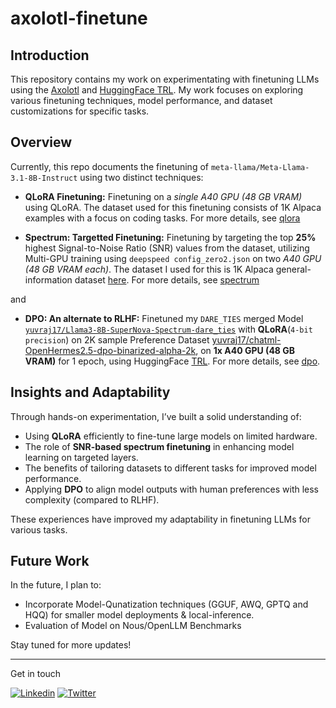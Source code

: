 ﻿# axolotl-finetune

## Introduction

This repository contains my work on experimentating with finetuning LLMs using the [Axolotl](https://github.com/axolotl-ai-cloud/axolotl) and [HuggingFace TRL]((https://huggingface.co/docs/trl/index)). My work focuses on exploring various finetuning techniques, model performance, and dataset customizations for specific tasks. 

## Overview

Currently, this repo documents the finetuning of `meta-llama/Meta-Llama-3.1-8B-Instruct` using two distinct techniques:

- **QLoRA Finetuning:**
  Finetuning on a _single A40 GPU (48 GB VRAM)_ using QLoRA. The dataset used for this finetuning consists of 1K Alpaca examples with a focus on coding tasks. For more details, see [qlora](https://github.com/yuvrajsagar17/axolotl-finetune/tree/main/qlora#meta-llama-31-8b-instruct-qlora-finetune-using-axolotl)

- **Spectrum: Targetted Finetuning:**
  Finetuning by targeting the top **25%** highest Signal-to-Noise Ratio (SNR) values from the dataset, utilizing Multi-GPU training using `deepspeed config_zero2.json` on two _A40 GPU (48 GB VRAM each)_. The dataset I used for this is 1K Alpaca general-information dataset [here](https://huggingface.co/datasets/yuvraj17/finetune_alpaca_1K). For more details, see [spectrum](https://github.com/yuvrajsagar17/axolotl-finetune/tree/main/spectrum#spectrum-targeted-training-on-signal-to-noise-ratio)

and

- **DPO: An alternate to RLHF:** Finetuned my `DARE_TIES` merged Model [`yuvraj17/Llama3-8B-SuperNova-Spectrum-dare_ties`](https://huggingface.co/yuvraj17/Llama3-8B-SuperNova-Spectrum-dare_ties) with **QLoRA**(`4-bit precision`) on 2K sample Preference Dataset [yuvraj17/chatml-OpenHermes2.5-dpo-binarized-alpha-2k](https://huggingface.co/datasets/yuvraj17/chatml-OpenHermes2.5-dpo-binarized-alpha-2k), on **1x A40 GPU (48 GB VRAM)** for 1 epoch, using HuggingFace [TRL](https://huggingface.co/docs/trl/index). For more details, see [dpo](dpo/README.md).

## Insights and Adaptability

Through hands-on experimentation, I’ve built a solid understanding of:

- Using **QLoRA** efficiently to fine-tune large models on limited hardware.
- The role of **SNR-based spectrum finetuning** in enhancing model learning on targeted layers.
- The benefits of tailoring datasets to different tasks for improved model performance.
- Applying **DPO** to align model outputs with human preferences with less complexity (compared to RLHF).

These experiences have improved my adaptability in finetuning LLMs for various tasks.

## Future Work

In the future, I plan to:

- Incorporate Model-Qunatization techniques (GGUF, AWQ, GPTQ and HQQ) for smaller model deployments & local-inference.
- Evaluation of Model on Nous/OpenLLM Benchmarks

Stay tuned for more updates!

---

Get in touch

[![Linkedin](https://img.shields.io/badge/LinkedIn-0077B5?style=for-the-badge&logo=linkedin&logoColor=white)](https://www.linkedin.com/in/yuvraj-sagar-514806227/)
[![Twitter](https://img.shields.io/badge/X-000000?style=for-the-badge&logo=x&logoColor=white)](https://twitter.com/ysagar117)
